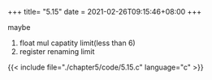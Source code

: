 +++
title= "5.15"
date = 2021-02-26T09:15:46+08:00
+++

maybe

1. float mul capatity limit(less than 6)
2. register renaming limit

{{< include file="./chapter5/code/5.15.c" language="c" >}}
